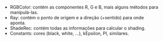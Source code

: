 * RGBColor: contém as componentes R, G e B, mais alguns métodos para manipulá-las.
* Ray: contém o ponto de origem e a direção (+sentido) para onde aponta.
* ShadeRec: contém todas as informações para calcular o shading.
* Constants: cores (black, white, ...), kEpsilon, PI, similares.

